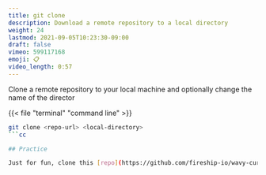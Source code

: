 ```yaml
---
title: git clone
description: Download a remote repository to a local directory
weight: 24
lastmod: 2021-09-05T10:23:30-09:00
draft: false
vimeo: 599117168
emoji: 📋
video_length: 0:57
---
```


Clone a remote repository to your local machine and optionally change the name of the director

{{< file "terminal" "command line" >}}
```bash
git clone <repo-url> <local-directory>
```cc

## Practice

Just for fun, clone this [repo](https://github.com/fireship-io/wavy-curvey-blobby-website) and run it on your local machine. 